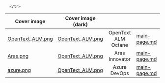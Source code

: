 <table data-view="cards" data-full-width="true">
   <thead>
      <tr>
        <th data-hidden data-card-cover data-type="image">Cover image</th> 
        <th data-hidden data-card-cover-dark data-type="image">Cover image (dark)</th>
        <th align="center"></th>
        <th data-hidden data-card-target data-type="content-ref"></th>
       
      </tr>
   </thead>
   <tbody>
      <tr>
             <td data-object-fit="contain"><a href=".gitbook/assets/OpenText_ALM.png">OpenText_ALM.png</a></td>
<td data-object-fit="contain"><a href=".gitbook/assets/Group 33.png">OpenText_ALM.png</a></td>
            <td align="center">OpenText ALM Octane</td>
         <td><a href="main-page.md">main-page.md</a></td>
      </tr>
      <tr>
         <td data-object-fit="contain"><a href=".gitbook/assets/Aras.png">Aras.png</a></td>
        <td data-object-fit="contain"><a href=".gitbook/assets/Group 33.png">OpenText_ALM.png</a></td>
        <td align="center">Aras Innovator</td>
          <td><a href="main-page.md">main-page.md</a></td>
      </tr>
      <tr>
<td data-object-fit="contain"><a href=".gitbook/assets/azure.png">azure.png</a></td>
        <td data-object-fit="contain"><a href=".gitbook/assets/Group 33.png">OpenText_ALM.png</a></td>         
  <td align="center">Azure DevOps</td>
          <td><a href="main-page.md">main-page.md</a></td>
      </tr>
   </tbody>
</table>
